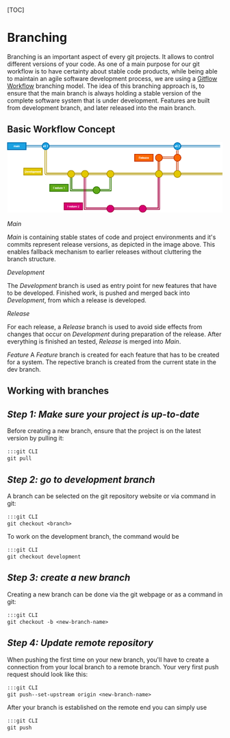 [TOC]

# Branching

Branching is an important aspect of every git projects. It allows to control different versions of your code. As one of a main purpose for our git workflow is to have certainty about stable code products, while being able to maintain an agile software development process, we are using a [Gitflow Workflow](https://www.atlassian.com/git/tutorials/comparing-workflows/gitflow-workflow) branching model. The idea of this branching approach is, to ensure that the main branch is always holding a stable version of the complete software system that is under development. Features are built from development branch, and later released into the main branch. 

## Basic Workflow Concept 

![image](./images/branching.png)

*Main*

*Main* is containing stable states of code and project environments and it's commits represent release versions, as depicted in the image above. This enables fallback mechanism to earlier releases without cluttering the branch structure.

*Development* 

The *Development* branch is used as entry point for new features that have to be developed. Finished work, is pushed and merged back into *Development*, from which a release is developed. 

*Release* 

For each release, a *Release* branch is used to avoid side effects from changes that occur on *Development* during preparation of the release. After everything is finished an tested, *Release* is merged into *Main*. 

*Feature*
A *Feature* branch is created for each feature that has to be created for a system. The repective branch is created from the current state in the dev branch.

## Working with branches

*Step 1: Make sure your project is up-to-date*
----------------

Before creating a new branch, ensure that the project is on the latest version by pulling it:

    :::git CLI
    git pull

*Step 2: go to development branch*
----------------

A branch can be selected on the git repository website or via command in git:

    :::git CLI
    git checkout <branch>

To work on the development branch, the command would be

    :::git CLI
    git checkout development

*Step 3: create a new branch*
----------------

Creating a new branch can be done via the git webpage or as a command in git:

    :::git CLI
    git checkout -b <new-branch-name>

*Step 4: Update remote repository*
----------------

When pushing the first time on your new branch, you'll have to create a connection from your local branch to a remote branch. Your very first push request should look like this:

    :::git CLI
    git push--set-upstream origin <new-branch-name>

After your branch is established on the remote end you can simply use

    :::git CLI
    git push
